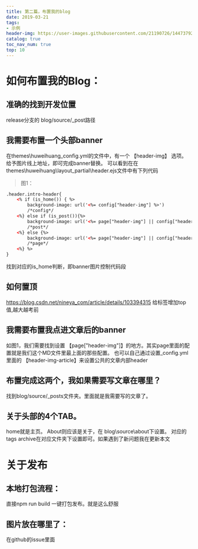 ```yaml
---
title: 第二篇，布置我的blog
date: 2019-03-21
tags:
- 示例
header-img: https://user-images.githubusercontent.com/21190726/144737920-59f0d750-8c0a-49ee-96b4-0cae85526979.jpeg
catalog: true
toc_nav_num: true
top: 10
---
```

# 如何布置我的Blog：
## 准确的找到开发位置
release分支的  blog/source/_post路径
## 我需要布置一个头部banner
在themes\huweihuang\_config.yml的文件中，有一个 【header-img】 选项。给予图片线上地址，即可完成banner替换。
可以看到在在themes\huweihuang\layout\_partial\header.ejs文件中有下列代码
>图1：
```html
.header.intro-header{
    <% if (is_home()) { %>
        background-image: url('<%= config["header-img"] %>') 
        /*config*/
    <%} else if (is_post()){%>
        background-image: url('<%= page["header-img"] || config["header-img"]  %>')
        /*post*/
    <%} else {%>
        background-image: url('<%= page["header-img"] || config["header-img"] %>')
        /*page*/
    <%} %>
}
```
找到对应的is_home判断，即banner图片控制代码段
## 如何置顶
https://blog.csdn.net/nineya_com/article/details/103394315
给标签增加top值,越大越考前
## 我需要布置我点进文章后的banner
如图1，我们需要找到设置 【page["header-img"]】的地方。其实page里面的配置就是我们这个MD文件里最上面的那些配置。
也可以自己通过设置_config.yml里面的 【header-img-article】来设置公共的文章内部header
## 布置完成这两个，我如果需要写文章在哪里？
找到blog/source/_posts文件夹。里面就是我需要写的文章了。
## 关于头部的4个TAB。
home就是主页。
About则应该是关于，在 blog\source\about下设置。
对应的tags archive在对应文件夹下设置即可。如果遇到了新问题我在更新本文
# 关于发布
## 本地打包流程：
直接npm run build 一键打包发布。就是这么舒服

## 图片放在哪里了：
在github的issue里面